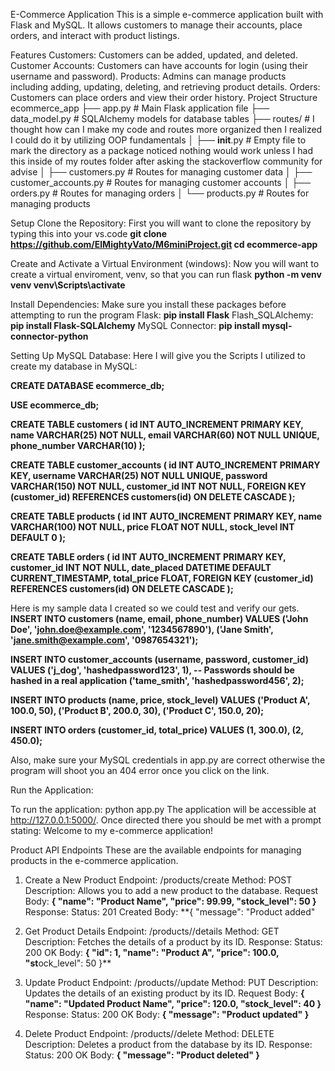 E-Commerce Application
This is a simple e-commerce application built with Flask and MySQL. It allows customers to manage their accounts, place orders, and interact with product listings.

Features
Customers: Customers can be added, updated, and deleted.
Customer Accounts: Customers can have accounts for login (using their username and password).
Products: Admins can manage products including adding, updating, deleting, and retrieving product details.
Orders: Customers can place orders and view their order history.
Project Structure
ecommerce_app
├── app.py                # Main Flask application file
├── data_model.py         # SQLAlchemy models for database tables
├── routes/               # I thought how can I make my code and routes more organized then I realized I could do it by utilizing OOP fundamentals
│   ├── __init__.py       # Empty file to mark the directory as a package noticed nothing would work unless I had this inside of my routes folder after asking the stackoverflow community for advise
│   ├── customers.py      # Routes for managing customer data
│   ├── customer_accounts.py  # Routes for managing customer accounts
│   ├── orders.py         # Routes for managing orders
│   └── products.py       # Routes for managing products

Setup
Clone the Repository:
First you will want to clone the repository by typing this into your vs.code
**git clone https://github.com/ElMightyVato/M6miniProject.git
cd ecommerce-app**

Create and Activate a Virtual Environment (windows):
Now you will want to create a virtual enviroment, venv, so that you can run flask
**python -m venv venv
venv\Scripts\activate**

Install Dependencies:
Make sure you install these packages before attempting to run the program
Flask:
**pip install Flask**
Flash_SQLAlchemy:
**pip install Flask-SQLAlchemy**
MySQL Connector:
**pip install mysql-connector-python**

Setting Up MySQL Database:
Here I will give you the Scripts I utilized to create my database in MySQL:

**CREATE DATABASE ecommerce_db;**

**USE ecommerce_db;**

**CREATE TABLE customers (
    id INT AUTO_INCREMENT PRIMARY KEY,
    name VARCHAR(25) NOT NULL,
    email VARCHAR(60) NOT NULL UNIQUE,
    phone_number VARCHAR(10)
);**

**CREATE TABLE customer_accounts (
    id INT AUTO_INCREMENT PRIMARY KEY,
    username VARCHAR(25) NOT NULL UNIQUE,
    password VARCHAR(150) NOT NULL,
    customer_id INT NOT NULL,
    FOREIGN KEY (customer_id) REFERENCES customers(id) ON DELETE CASCADE
);**

**CREATE TABLE products (
    id INT AUTO_INCREMENT PRIMARY KEY,
    name VARCHAR(100) NOT NULL,
    price FLOAT NOT NULL,
    stock_level INT DEFAULT 0
);**

**CREATE TABLE orders (
    id INT AUTO_INCREMENT PRIMARY KEY,
    customer_id INT NOT NULL,
    date_placed DATETIME DEFAULT CURRENT_TIMESTAMP,
    total_price FLOAT,
    FOREIGN KEY (customer_id) REFERENCES customers(id) ON DELETE CASCADE
);**

Here is my sample data I created so we could test and verify our gets.
**INSERT INTO customers (name, email, phone_number) VALUES
('John Doe', 'john.doe@example.com', '1234567890'),
('Jane Smith', 'jane.smith@example.com', '0987654321');**

**INSERT INTO customer_accounts (username, password, customer_id) VALUES
('j_dog', 'hashedpassword123', 1),  -- Passwords should be hashed in a real application
('tame_smith', 'hashedpassword456', 2);**

**INSERT INTO products (name, price, stock_level) VALUES
('Product A', 100.0, 50),
('Product B', 200.0, 30),
('Product C', 150.0, 20);**

**INSERT INTO orders (customer_id, total_price) VALUES
(1, 300.0),
(2, 450.0);**

Also, make sure your MySQL credentials in app.py are correct otherwise the program will shoot you an 404 error once you click on the link.

Run the Application:

To run the application:
python app.py
The application will be accessible at http://127.0.0.1:5000/. Once directed there you should be met with a prompt stating:
Welcome to my e-commerce application!

Product API Endpoints
These are the available endpoints for managing products in the e-commerce application.

1. Create a New Product
Endpoint: /products/create
Method: POST
Description: Allows you to add a new product to the database.
Request Body:
**{
    "name": "Product Name",
    "price": 99.99,
    "stock_level": 50
}**
Response:
Status: 201 Created
Body:
**{
    "message": "Product added"

1. Get Product Details
Endpoint: /products/<id>/details
Method: GET
Description: Fetches the details of a product by its ID.
Response:
Status: 200 OK
Body:
**{
    "id": 1,
    "name": "Product A",
    "price": 100.0,
    "st**ock_level": 50
}**

2. Update Product
Endpoint: /products/<id>/update
Method: PUT
Description: Updates the details of an existing product by its ID.
Request Body:
**{
    "name": "Updated Product Name",
    "price": 120.0,
    "stock_level": 40
}**
Response:
Status: 200 OK
Body:
**{
    "message": "Product updated"
}**
3. Delete Product
Endpoint: /products/<id>/delete
Method: DELETE
Description: Deletes a product from the database by its ID.
Response:
Status: 200 OK
Body:
**{
    "message": "Product deleted"
}**
